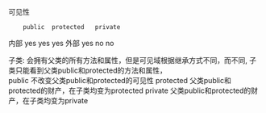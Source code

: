 可见性

        public  protected   private 
内部    yes     yes         yes
外部    yes     no          no

子类: 会拥有父类的所有方法和属性，但是可见域根据继承方式不同，而不同,
子类只能看到父类public和protected的方法和属性，    
public  不改变父类public和protected的可见性 
protected   父类public和protected的财产，在子类均变为protected
private 父类public和protected的财产，在子类均变为private